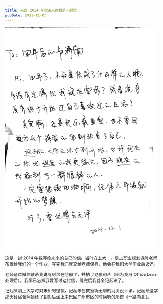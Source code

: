 ```yaml
---
title: 来自 2014 年给未来的我的一封信
pubDate: 2019-11-05
---
```


![](../../../images/ASdOXN2G@2x.png)

这是一封 2014 年我写给未来的自己的信。当时在上大一，是上职业规划课时老师布置给我们的一个作业，写完我们就交给老师保存，他会在我们大学毕业后返还。

老师通过微信联系我说有封信在他那里，并拍了这张照片（图为我用 Office Lens 处理后）。我早已忘掉我曾写过这封信，看完后我就全记起来了。

记起来刚上大学时对未知的憧憬，记起来在教室听无聊的网页设计课，记起来退学那天给宿舍阿姨还了钥匙后坐上中巴回广州市区的时候听的那首《一路向北》。